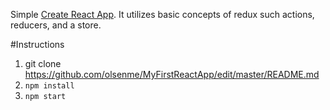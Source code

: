 Simple [Create React App](https://github.com/facebook/create-react-app). It utilizes basic concepts of redux such actions, reducers, and a store. 

#Instructions
1. git clone https://github.com/olsenme/MyFirstReactApp/edit/master/README.md
2. ```npm install```
3. ```npm start```

